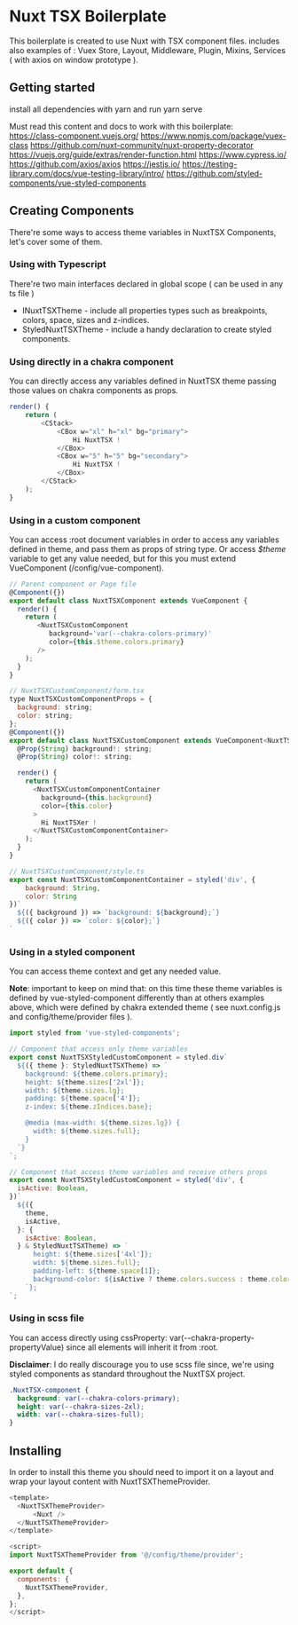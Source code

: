 # Nuxt TSX Boilerplate

This boilerplate is created to use Nuxt with TSX component files. 
includes also examples of : Vuex Store, Layout, Middleware, Plugin, Mixins, Services ( with axios on window prototype ).


## Getting started

install all dependencies with yarn and run yarn serve

Must read this content and docs to work with this boilerplate:  
https://class-component.vuejs.org/
https://www.npmjs.com/package/vuex-class
https://github.com/nuxt-community/nuxt-property-decorator
https://vuejs.org/guide/extras/render-function.html
https://www.cypress.io/
https://github.com/axios/axios
https://jestjs.io/
https://testing-library.com/docs/vue-testing-library/intro/
https://github.com/styled-components/vue-styled-components

## Creating Components

There're some ways to access theme variables in NuxtTSX Components, let's cover some of them.

### Using with Typescript

There're two main interfaces declared in global scope ( can be used in any ts file )

- INuxtTSXTheme - include all properties types such as breakpoints, colors, space, sizes and z-indices.
- StyledNuxtTSXTheme - include a handy declaration to create styled components.

### Using directly in a chakra component

You can directly access any variables defined in NuxtTSX theme passing those values on chakra components as props.

```javascript
render() {
    return (
        <CStack>
            <CBox w="xl" h="xl" bg="primary">
                Hi NuxtTSX !
            </CBox>
            <CBox w="5" h="5" bg="secondary">
                Hi NuxtTSX !
            </CBox>
        </CStack>
    );
}
```

### Using in a custom component

You can access :root document variables in order to access any variables defined in theme, and pass them as props of string type.
Or access _$theme_ variable to get any value needed, but for this you must extend VueComponent (/config/vue-component).

```javascript
// Parent component or Page file
@Component({})
export default class NuxtTSXComponent extends VueComponent {
  render() {
    return (
       <NuxtTSXCustomComponent
          background='var(--chakra-colors-primary)'
          color={this.$theme.colors.primary}
       />
    );
  }
}

// NuxtTSXCustomComponent/form.tsx
type NuxtTSXCustomComponentProps = {
  background: string;
  color: string;
};
@Component({})
export default class NuxtTSXCustomComponent extends VueComponent<NuxtTSXCustomComponentProps> {
  @Prop(String) background!: string;
  @Prop(String) color!: string;

  render() {
    return (
      <NuxtTSXCustomComponentContainer
        background={this.background}
        color={this.color}
      >
        Hi NuxtTSXer !
      </NuxtTSXCustomComponentContainer>
    );
  }
}

// NuxtTSXCustomComponent/style.ts
export const NuxtTSXCustomComponentContainer = styled('div', {
    background: String,
    color: String
})`
  ${({ background }) => `background: ${background};`}
  ${({ color }) => `color: ${color};`}
`
```

### Using in a styled component

You can access theme context and get any needed value.

**Note**: important to keep on mind that: on this time these theme variables is defined by vue-styled-component differently than at others examples above, which were defined by chakra extended theme ( see nuxt.config.js and config/theme/provider files ).

```javascript
import styled from 'vue-styled-components';

// Component that access only theme variables
export const NuxtTSXStyledCustomComponent = styled.div`
  ${({ theme }: StyledNuxtTSXTheme) => `
    background: ${theme.colors.primary};
    height: ${theme.sizes['2xl']};
    width: ${theme.sizes.lg};
    padding: ${theme.space['4']};
    z-index: ${theme.zIndices.base};

    @media (max-width: ${theme.sizes.lg}) { 
      width: ${theme.sizes.full};
    }
  `}
`;

// Component that access theme variables and receive others props
export const NuxtTSXStyledCustomComponent = styled('div', {
  isActive: Boolean,
})`
  ${({
    theme,
    isActive,
  }: {
    isActive: Boolean,
  } & StyledNuxtTSXTheme) => `
      height: ${theme.sizes['4xl']};
      width: ${theme.sizes.full};
      padding-left: ${theme.space[1]};
      background-color: ${isActive ? theme.colors.success : theme.colors.error};
    `};
`;
```

### Using in scss file

You can access directly using cssProperty: var(--chakra-property-propertyValue) since all elements will inherit it from :root.

**Disclaimer**: I do really discourage you to use scss file since, we're using styled components as standard throughout the NuxtTSX project.

```css
.NuxtTSX-component {
  background: var(--chakra-colors-primary);
  height: var(--chakra-sizes-2xl);
  width: var(--chakra-sizes-full);
}
```

## Installing

In order to install this theme you should need to import it on a layout and wrap your layout content with NuxtTSXThemeProvider.

```javascript
<template>
  <NuxtTSXThemeProvider>
      <Nuxt />
  </NuxtTSXThemeProvider>
</template>

<script>
import NuxtTSXThemeProvider from '@/config/theme/provider';

export default {
  components: {
    NuxtTSXThemeProvider,
  },
};
</script>
```
